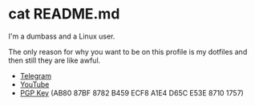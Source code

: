 # cat README.md
I'm a dumbass and a Linux user.

The only reason for why you want to be on this profile is my dotfiles and then still they are like awful.

- [Telegram](https://t.me/chtc0)
- [YouTube](https://www.youtube.com/channel/UC-5mLU2LQZQAjWQTCloslBw)
- [PGP Key](https://notchtc.github.io/files/chtc.asc) (AB80 87BF 8782 B459 ECF8 A1E4 D65C E53E 8710 1757)
